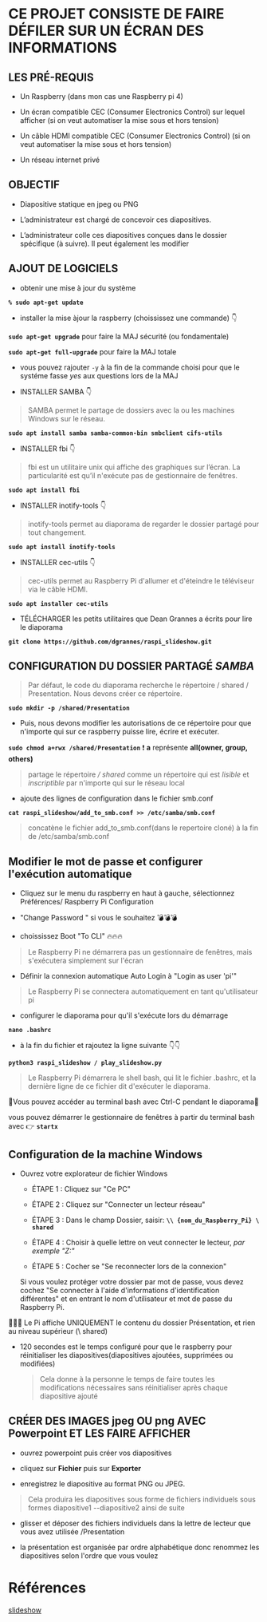 # CE PROJET CONSISTE DE FAIRE DÉFILER SUR UN ÉCRAN DES INFORMATIONS  

## LES PRÉ-REQUIS 

- Un Raspberry (dans mon cas une Raspberry pi 4)

- Un écran compatible CEC (Consumer Electronics Control) sur lequel afficher (si on veut automatiser la mise sous et hors tension)

- Un câble HDMI compatible CEC (Consumer Electronics Control) (si on veut automatiser la mise sous et hors tension)

- Un réseau internet privé

## OBJECTIF

- Diapositive statique en jpeg ou PNG

- L’administrateur est chargé de concevoir ces diapositives.

- L’administrateur colle ces diapositives conçues dans le dossier spécifique (à suivre). Il peut également les modifier

## AJOUT DE LOGICIELS 

- obtenir une mise à jour du système 

**`% sudo apt-get update`**

- installer la mise àjour la raspberry (choississez une commande) :point_down:

**`sudo apt-get upgrade`** pour faire la MAJ sécurité (ou fondamentale)

**`sudo apt-get full-upgrade`** pour faire la MAJ totale

- vous pouvez rajouter `-y` à la fin de la commande choisi pour que le systéme fasse *yes* aux questions lors de la MAJ

- INSTALLER SAMBA :point_down:

> SAMBA permet le partage de dossiers avec la ou les machines Windows sur le réseau.

**`sudo apt install samba samba-common-bin smbclient cifs-utils`**

- INSTALLER fbi :point_down:

> fbi est un utilitaire unix qui affiche des graphiques sur l’écran. La particularité est qu’il n'exécute pas de gestionnaire de fenêtres.

**`sudo apt install fbi`**

- INSTALLER inotify-tools :point_down:

> inotify-tools permet au diaporama de regarder le dossier partagé pour tout changement.

**`sudo apt install inotify-tools`**

- INSTALLER cec-utils :point_down:

> cec-utils permet au Raspberry Pi d'allumer et d'éteindre le téléviseur via le câble HDMI.

**`sudo apt installer cec-utils`**

- TÉLÉCHARGER les petits utilitaires que Dean Grannes a écrits pour lire le diaporama

**`git clone https://github.com/dgrannes/raspi_slideshow.git`**

## CONFIGURATION DU DOSSIER PARTAGÉ *SAMBA* 

> Par défaut, le code du diaporama recherche le répertoire / shared / Presentation. Nous devons créer ce répertoire.

**`sudo mkdir -p /shared/Presentation`**

- Puis, nous devons modifier les autorisations de ce répertoire pour que n'importe qui sur ce raspberry puisse lire, écrire et exécuter.

**`sudo chmod a+rwx /shared/Presentation`** :exclamation: **a** représente **all(owner, group, others)**

> partage le répertoire */ shared* comme un répertoire qui est *lisible* et *inscriptible* par n'importe qui sur le réseau local

- ajoute des lignes de configuration dans le fichier smb.conf

**`cat raspi_slideshow/add_to_smb.conf >> /etc/samba/smb.conf`**

> concatène le fichier add_to_smb.conf(dans le repertoire cloné) à la fin de /etc/samba/smb.conf

##  Modifier le mot de passe et configurer l'exécution automatique

- Cliquez sur le menu du raspberry en haut à gauche, sélectionnez Préférences/  Raspberry Pi Configuration

- "Change Password " si vous le souhaitez :bomb::bomb::bomb: 

- choississez Boot "To CLI" :fire::fire::fire:

> Le Raspberry Pi ne démarrera pas un gestionnaire de fenêtres, mais s'exécutera simplement sur l'écran

- Définir la connexion automatique Auto Login à "Login as user 'pi'"

> Le Raspberry Pi se connectera automatiquement en tant qu'utilisateur pi

- configurer le diaporama pour qu'il s'exécute lors du démarrage

**`nano .bashrc`**

- à la fin du fichier et rajoutez la ligne suivante :point_down::point_down:

**`python3 raspi_slideshow / play_slideshow.py`**

> Le Raspberry Pi démarrera le shell bash, qui lit le fichier .bashrc, et la dernière ligne de ce fichier dit d'exécuter le diaporama.

:anger:Vous pouvez accéder au terminal bash avec Ctrl-C pendant le diaporama:anger:

vous pouvez démarrer le gestionnaire de fenêtres à partir du terminal bash avec :point_right: **`startx`**

## Configuration de la machine Windows

- Ouvrez votre explorateur de fichier Windows

  - ÉTAPE 1 : Cliquez sur "Ce PC"
  
  - ÉTAPE 2 : Cliquez sur "Connecter un lecteur réseau"
  
  - ÉTAPE 3 : Dans le champ Dossier, saisir: **`\\ {nom_du_Raspberry_Pi} \ shared`**
  
  - ÉTAPE 4 : Choisir à quelle lettre on veut connecter le lecteur, *par exemple "Z:"* 
  
  - ÉTAPE 5 : Cocher se "Se reconnecter lors de la connexion"
  
  Si vous voulez protéger votre dossier par mot de passe, vous devez cochez "Se connecter à l'aide d'informations d'identification différentes" et en entrant le   nom d'utilisateur et mot de passe du Raspberry Pi.
  
:clap::clap::clap: Le Pi affiche UNIQUEMENT le contenu du dossier Présentation, et rien au niveau supérieur (\ shared)

- 120 secondes est le temps configuré pour que le raspberry pour réinitialiser les diapositives(diapositives ajoutées, supprimées ou modifiées)

  > Cela donne à la personne le temps de faire toutes les modifications nécessaires sans réinitialiser après chaque diapositive ajouté

## CRÉER DES IMAGES jpeg OU png AVEC Powerpoint ET LES FAIRE AFFICHER

- ouvrez powerpoint puis créer vos diapositives 

- cliquez sur **Fichier** puis sur  **Exporter**

- enregistrez le diapositive au format PNG ou JPEG.

> Cela produira les diapositives sous forme de fichiers individuels sous formes diapositive1 --diapositive2 ainsi de suite

- glisser et déposer des fichiers individuels dans la lettre de lecteur que vous avez utilisée /Presentation

- la présentation est organisée par ordre alphabétique donc renommez les diapositives selon l'ordre que vous voulez

# Références

[slideshow](https://www.instructables.com/Raspberry-Pi-Bulletin-Board/)
